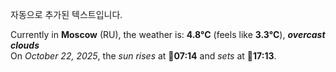 
자동으로 추가된 텍스트입니다.

<!--START_SECTION:weather:moscow-->
Currently in **Moscow** (RU), the weather is: **4.8°C** (feels like **3.3°C**), ***overcast clouds***<br/>
On *October 22, 2025*, the *sun rises* at 🌅**07:14** and *sets* at 🌇**17:13**.
<!--END_SECTION:weather-->
